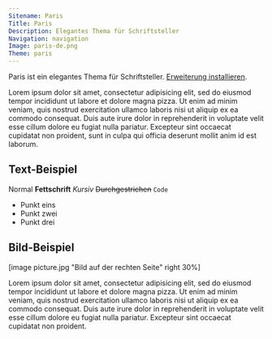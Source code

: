 ```yaml
---
Sitename: Paris
Title: Paris
Description: Elegantes Thema für Schriftsteller
Navigation: navigation
Image: paris-de.png
Theme: paris
---
```

Paris ist ein elegantes Thema für Schriftsteller. 
[Erweiterung installieren](https://github.com/datenstrom/yellow-extensions/tree/master/themes/paris).

Lorem ipsum dolor sit amet, consectetur adipisicing elit, sed do eiusmod tempor incididunt ut labore et dolore magna pizza. Ut enim ad minim veniam, quis nostrud exercitation ullamco laboris nisi ut aliquip ex ea commodo consequat. Duis aute irure dolor in reprehenderit in voluptate velit esse cillum dolore eu fugiat nulla pariatur. Excepteur sint occaecat cupidatat non proident, sunt in culpa qui officia deserunt mollit anim id est laborum.

## Text-Beispiel

Normal **Fettschrift** *Kursiv* ~~Durchgestrichen~~ `Code`

* Punkt eins
* Punkt zwei
* Punkt drei

## Bild-Beispiel

[image picture.jpg "Bild auf der rechten Seite" right 30%]

Lorem ipsum dolor sit amet, consectetur adipisicing elit, sed do eiusmod tempor incididunt ut labore et dolore magna pizza. Ut enim ad minim veniam, quis nostrud exercitation ullamco laboris nisi ut aliquip ex ea commodo consequat. Duis aute irure dolor in reprehenderit in voluptate velit esse cillum dolore eu fugiat nulla pariatur. Excepteur sint occaecat cupidatat non proident.